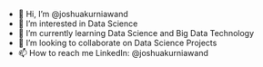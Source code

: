 - 👋 Hi, I’m @joshuakurniawand
- 👀 I’m interested in Data Science
- 🌱 I’m currently learning Data Science and Big Data Technology
- 💞️ I’m looking to collaborate on Data Science Projects
- 📫 How to reach me LinkedIn: @joshuakurniawand

<!---
joshuakurniawand/joshuakurniawand is a ✨ special ✨ repository because its `README.md` (this file) appears on your GitHub profile.
You can click the Preview link to take a look at your changes.
--->
